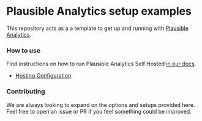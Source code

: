 # Plausible Analytics setup examples

This repository acts as a a template to get up and running with [Plausible Analytics](https://github.com/plausible/analytics).

### How to use

Find instructions on how to run Plausible Analytics Self Hosted [in our docs](https://docs.plausible.io/self-hosting).

- [Hosting Configuration](https://plausible.io/docs/self-hosting-configuration)

### Contributing

We are always looking to expand on the options and setups provided here. Feel free to open an issue or PR if you feel
something could be improved.
